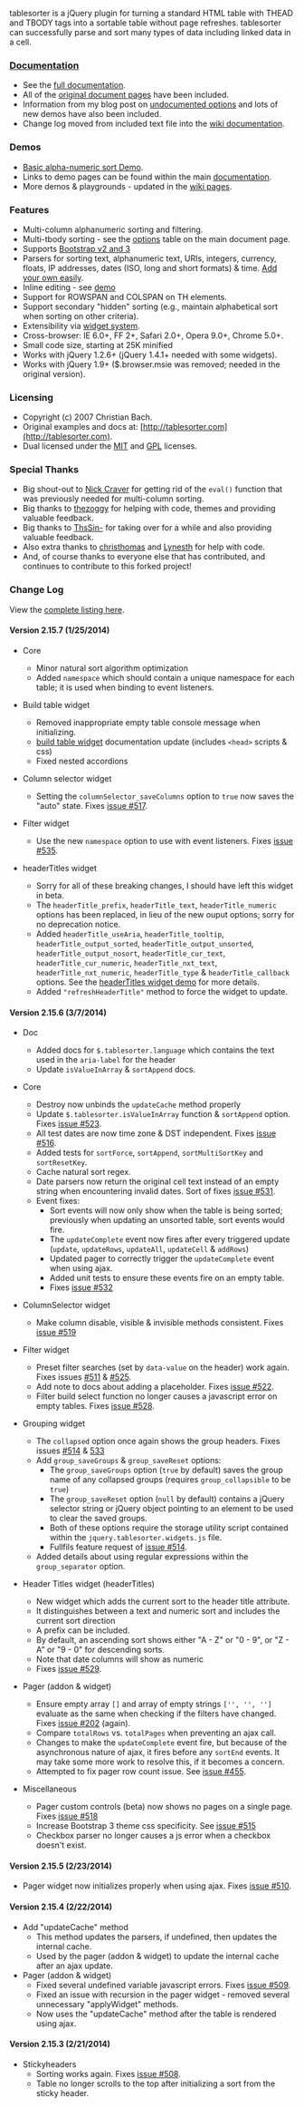 tablesorter is a jQuery plugin for turning a standard HTML table with THEAD and TBODY tags into a sortable table without page refreshes.
tablesorter can successfully parse and sort many types of data including linked data in a cell.

### [Documentation](http://mottie.github.io/tablesorter/docs/)

* See the [full documentation](http://mottie.github.io/tablesorter/docs/).
* All of the [original document pages](http://tablesorter.com/docs/) have been included.
* Information from my blog post on [undocumented options](http://wowmotty.blogspot.com/2011/06/jquery-tablesorter-missing-docs.html) and lots of new demos have also been included.
* Change log moved from included text file into the [wiki documentation](https://github.com/Mottie/tablesorter/wiki/Change).

### Demos

* [Basic alpha-numeric sort Demo](http://mottie.github.com/tablesorter/).
* Links to demo pages can be found within the main [documentation](http://mottie.github.io/tablesorter/docs/).
* More demos & playgrounds - updated in the [wiki pages](https://github.com/Mottie/tablesorter/wiki).

### Features

* Multi-column alphanumeric sorting and filtering.
* Multi-tbody sorting - see the [options](http://mottie.github.io/tablesorter/docs/index.html#options) table on the main document page.
* Supports [Bootstrap v2 and 3](http://mottie.github.io/tablesorter/docs/example-widget-bootstrap-theme.html)
* Parsers for sorting text, alphanumeric text, URIs, integers, currency, floats, IP addresses, dates (ISO, long and short formats) &amp; time. [Add your own easily](http://mottie.github.io/tablesorter/docs/example-parsers.html).
* Inline editing - see [demo](http://mottie.github.io/tablesorter/docs/example-widget-editable.html)
* Support for ROWSPAN and COLSPAN on TH elements.
* Support secondary "hidden" sorting (e.g., maintain alphabetical sort when sorting on other criteria).
* Extensibility via [widget system](http://mottie.github.io/tablesorter/docs/example-widgets.html).
* Cross-browser: IE 6.0+, FF 2+, Safari 2.0+, Opera 9.0+, Chrome 5.0+.
* Small code size, starting at 25K minified
* Works with jQuery 1.2.6+ (jQuery 1.4.1+ needed with some widgets).
* Works with jQuery 1.9+ ($.browser.msie was removed; needed in the original version).

### Licensing

* Copyright (c) 2007 Christian Bach.
* Original examples and docs at: [http://tablesorter.com](http://tablesorter.com).
* Dual licensed under the [MIT](http://www.opensource.org/licenses/mit-license.php) and [GPL](http://www.gnu.org/licenses/gpl.html) licenses.

### Special Thanks

* Big shout-out to [Nick Craver](https://github.com/NickCraver) for getting rid of the `eval()` function that was previously needed for multi-column sorting.
* Big thanks to [thezoggy](https://github.com/thezoggy) for helping with code, themes and providing valuable feedback.
* Big thanks to [ThsSin-](https://github.com/TheSin-) for taking over for a while and also providing valuable feedback.
* Also extra thanks to [christhomas](https://github.com/christhomas) and [Lynesth](https://github.com/Lynesth) for help with code.
* And, of course thanks to everyone else that has contributed, and continues to contribute to this forked project!

### Change Log

View the [complete listing here](https://github.com/Mottie/tablesorter/wiki/Change).

#### <a name="v2.15.7">Version 2.15.7</a> (1/25/2014)

* Core
  * Minor natural sort algorithm optimization
  * Added `namespace` which should contain a unique namespace for each table; it is used when binding to event listeners.

* Build table widget
  * Removed inappropriate empty table console message when initializing.
  * [build table widget](http://mottie.github.io/tablesorter/docs/example-widget-build-table.html) documentation update (includes `<head>` scripts &amp; css)
  * Fixed nested accordions

* Column selector widget
  * Setting the `columnSelector_saveColumns` option to `true` now saves the "auto" state. Fixes [issue #517](https://github.com/Mottie/tablesorter/issues/517).

* Filter widget
  * Use the new `namespace` option to use with event listeners. Fixes [issue #535](https://github.com/Mottie/tablesorter/issues/535).

* headerTitles widget
  * Sorry for all of these breaking changes, I should have left this widget in beta.
  * The `headerTitle_prefix`, `headerTitle_text`, `headerTitle_numeric` options has been replaced, in lieu of the new ouput options; sorry for no deprecation notice.
  * Added `headerTitle_useAria`, `headerTitle_tooltip`, `headerTitle_output_sorted`, `headerTitle_output_unsorted`, `headerTitle_output_nosort`, `headerTitle_cur_text`, `headerTitle_cur_numeric`, `headerTitle_nxt_text`, `headerTitle_nxt_numeric`, `headerTitle_type` &amp; `headerTitle_callback` options. See the [headerTitles widget demo](http://mottie.github.io/tablesorter/docs/example-widget-header-titles.html) for more details.
  * Added `"refreshHeaderTitle"` method to force the widget to update.

#### <a name="v2.15.6">Version 2.15.6</a> (3/7/2014)

* Doc
  * Added docs for `$.tablesorter.language` which contains the text used in the `aria-label` for the header
  * Update `isValueInArray` &amp; `sortAppend` docs.

* Core
  * Destroy now unbinds the `updateCache` method properly
  * Update `$.tablesorter.isValueInArray` function &amp; `sortAppend` option. Fixes [issue #523](https://github.com/Mottie/tablesorter/issues/523).
  * All test dates are now time zone & DST independent. Fixes [issue #516](https://github.com/Mottie/tablesorter/issues/516).
  * Added tests for `sortForce`, `sortAppend`, `sortMultiSortKey` and `sortResetKey`.
  * Cache natural sort regex.
  * Date parsers now return the original cell text instead of an empty string when encountering invalid dates. Sort of fixes [issue #531](https://github.com/Mottie/tablesorter/issues/531).
  * Event fixes:
      * Sort events will now only show when the table is being sorted; previously when updating an unsorted table, sort events would fire.
      * The `updateComplete` event now fires after every triggered update (`update`, `updateRows`, `updateAll`, `updateCell` &amp; `addRows`)
      * Updated pager to correctly trigger the `updateComplete` event when using ajax.
      * Added unit tests to ensure these events fire on an empty table.
      * Fixes [issue #532](https://github.com/Mottie/tablesorter/issues/532)

* ColumnSelector widget
  * Make column disable, visible &amp; invisible methods consistent. Fixes [issue #519](https://github.com/Mottie/tablesorter/issues/519)

* Filter widget
  * Preset filter searches (set by `data-value` on the header) work again. Fixes issues [#511](https://github.com/Mottie/tablesorter/issues/511) &amp; [#525](https://github.com/Mottie/tablesorter/issues/525).
  * Add note to docs about adding a placeholder. Fixes [issue #522](https://github.com/Mottie/tablesorter/issues/522).
  * Filter build select function no longer causes a javascript error on empty tables. Fixes [issue #528](https://github.com/Mottie/tablesorter/issues/528).

* Grouping widget
  * The `collapsed` option once again shows the group headers. Fixes issues [#514](https://github.com/Mottie/tablesorter/issues/514) & [533](https://github.com/Mottie/tablesorter/issues/533)
  * Add `group_saveGroups` &amp; `group_saveReset` options:
    * The `group_saveGroups` option (`true` by default) saves the group name of any collapsed groups (requires `group_collapsible` to be `true`)
    * The `group_saveReset` option (`null` by default) contains a jQuery selector string or jQuery object pointing to an element to be used to clear the saved groups.
    * Both of these options require the storage utility script contained within the `jquery.tablesorter.widgets.js` file.
    * Fullfils feature request of [issue #514](https://github.com/Mottie/tablesorter/issues/514).
  * Added details about using regular expressions within the `group_separator` option.

* Header Titles widget (headerTitles)
  * New widget which adds the current sort to the header title attribute.
  * It distinguishes between a text and numeric sort and includes the current sort direction
  * A prefix can be included.
  * By default, an ascending sort shows either "A - Z" or "0 - 9", or "Z - A" or "9 - 0" for descending sorts.
  * Note that date columns will show as numeric
  * Fixes [issue #529](https://github.com/Mottie/tablesorter/issues/529).

* Pager (addon & widget)
  * Ensure empty array `[]` and array of empty strings `['', '', '']` evaluate as the same when checking if the filters have changed. Fixes [issue #202](https://github.com/Mottie/tablesorter/issues/202) (again).
  * Compare `totalRows` vs. `totalPages` when preventing an ajax call.
  * Changes to make the `updateComplete` event fire, but because of the asynchronous nature of ajax, it fires before any `sortEnd` events. It may take some more work to resolve this, if it becomes a concern.
  * Attempted to fix pager row count issue. See [issue #455](https://github.com/Mottie/tablesorter/issues/455).

* Miscellaneous
  * Pager custom controls (beta) now shows no pages on a single page. Fixes [issue #518](https://github.com/Mottie/tablesorter/issues/518)
  * Increase Bootstrap 3 theme css specificity. See [issue #515](https://github.com/Mottie/tablesorter/issues/515)
  * Checkbox parser no longer causes a js error when a checkbox doesn't exist.

#### <a name="v2.15.5">Version 2.15.5</a> (2/23/2014)

* Pager widget now initializes properly when using ajax. Fixes [issue #510](https://github.com/Mottie/tablesorter/issues/510).

#### <a name="v2.15.4">Version 2.15.4</a> (2/22/2014)

* Add "updateCache" method
  * This method updates the parsers, if undefined, then updates the internal cache.
  * Used by the pager (addon &amp; widget) to update the internal cache after an ajax update.
* Pager (addon &amp; widget)
  * Fixed several undefined variable javascript errors. Fixes [issue #509](https://github.com/Mottie/tablesorter/issues/509).
  * Fixed an issue with recursion in the pager widget - removed several unnecessary "applyWidget" methods.
  * Now uses the "updateCache" method after the table is rendered using ajax.

#### <a name="v2.15.3">Version 2.15.3</a> (2/21/2014)

* Stickyheaders
  * Sorting works again. Fixes [issue #508](https://github.com/Mottie/tablesorter/issues/508).
  * Table no longer scrolls to the top after initializing a sort from the sticky header.
